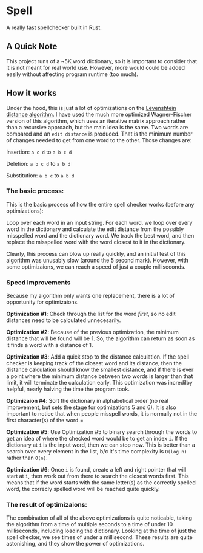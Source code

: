 # Spell
A really fast spellchecker built in Rust.

## A Quick Note
This project runs of a ~5K word dictionary, so it is important to consider that it is not meant for real world use.
However, more would could be added easily without affecting program runtime (too much).

## How it works
Under the hood, this is just a lot of optimizations on the
[Levenshtein distance algorithm](https://en.wikipedia.org/wiki/Levenshtein_distance).
I have used the much more optimized Wagner–Fischer version of this algorithm, which uses an iterative matrix approach rather than a recursive approach, but the main idea is the same. Two words are compared and an `edit distance` is produced. That is the minimum number of changes needed to get from one word to the other. Those changes are:

Insertion: `a c d` to `a b c d`

Deletion: `a b c d` to `a b d`

Substitution: `a b c` to `a b d`

### The basic process:

This is the basic process of how the entire spell checker works (before any optimizations):

Loop over each word in an input string. For each word, we loop over every word in the dictionary and calculate the edit distance from the possibly misspelled word and the dictionary word. We track the best word, and then replace the misspelled word with the word closest to it in the dictionary.

Clearly, this process can blow up really quickly, and an initial test of this algorithm was unusably slow (around the 5 second mark). However, with some optimizaions, we can reach a speed of just a couple milliseconds.

### Speed improvements
Because my algorithm only wants one replacement, there is a lot of opportunity for optimizaions.

__Optimization #1__: Check through the list for the word *first*, so no edit distances need to be calculated unnecesarily.

__Optimization #2__: Because of the previous optimization, the minimum distance that will be found will be 1. So, the algorithm can return as soon as it finds a word with a distance of 1.

__Optimization #3__: Add a quick stop to the distance calculation. If the spell checker is keeping track of the closest word and its distance, then the distance calculation should know the smallest distance, and if there is ever a point where the minimum distance between two words is larger than that limit, it will terminate the calculation early.
This optimization was incredilby helpful, nearly halving the time the program took.

__Optimizaion #4__: Sort the dictionary in alphabetical order (no real improvement, but sets the stage for optimizations 5 and 6). It is also important to notice that when people misspell words, it is normally not in the first character(s) of the word.=

__Optimization #5__: Use Optimization #5 to binary search through the words to get an idea of where the checked word would be to get an index `i`. If the dictionary at `i` is the input word, then we can stop now. This is better than a search over every element in the list, b/c it's time complexity is `O(log n)` rather than `O(n)`.

__Optimization #6__: Once `i` is found, create a left and right pointer that will start at `i`, then work out from there to search the closest words first. This means that if the word starts with the same letter(s) as the correctly spelled word, the correcly spelled word will be reached quite quickly.

### The result of optimizaions:
The combination of all of the above optimizations is quite noticable, taking the algorithm from a time of multiple seconds to a time of under 10 milliseconds, including loading the dictionary. Looking at the time of just the spell checker, we see times of under a millisecond. These results are quite astonishing, and they show the power of optimizations.
